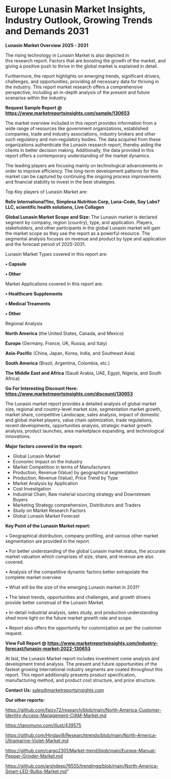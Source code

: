 # Europe Lunasin Market Insights, Industry Outlook, Growing Trends and Demands 2031

<Strong> Lunasin Market Overview 2025 - 2031</strong>

The rising technology in Lunasin Market is also depicted in this research report. Factors that are boosting the growth of the market, and giving a positive push to thrive in the global market is explained in detail.

Furthermore, the report highlights on emerging trends, significant drivers, challenges, and opportunities, providing all necessary data for thriving in the industry. This report market research offers a comprehensive perspective, including an in-depth analysis of the present and future scenarios within the industry.

<strong>Request Sample Report @ <a href=https://www.marketreportsinsights.com/sample/130653>https://www.marketreportsinsights.com/sample/130653</a></strong>

The market overview included in this report provides information from a wide range of resources like government organizations, established companies, trade and industry associations, industry brokers and other such regulatory and non-regulatory bodies. The data acquired from these organizations authenticate the Lunasin research report, thereby aiding the clients in better decision making. Additionally, the data provided in this report offers a contemporary understanding of the market dynamics.

The leading players are focusing mainly on technological advancements in order to improve efficiency. The long-term development patterns for this market can be captured by continuing the ongoing process improvements and financial stability to invest in the best strategies.

Top Key players of Lunasin Market are:

<strong>Reliv International?Inc, Simplesa Nutrition Corp, Luna-Code, Soy Labs?LLC, scientific health solutions, Live Collagen</strong>

<strong><b>Global Lunasin Market Scope and Size:</b></strong>
The Lunasin market is declared segment by company, region (country), type, and application. Players, stakeholders, and other participants in the global Lunasin market will gain the market scope as they use the report as a powerful resource. The segmental analysis focuses on revenue and product by type and application and the forecast period of 2025-2031.

Lunasin Market Types covered in this report are:

<strong>• Capsule

• Other</strong>

Market Applications covered in this report are:

<strong>• Healthcare Supplements

• Medical Treaments

• Other</strong> 

Regional Analysis

<strong>North America</strong> (the United States, Canada, and Mexico)

<strong>Europe</strong> (Germany, France, UK, Russia, and Italy)

<strong>Asia-Pacific</strong> (China, Japan, Korea, India, and Southeast Asia)

<strong>South America</strong> (Brazil, Argentina, Colombia, etc.)

<strong>The Middle East and Africa</strong> (Saudi Arabia, UAE, Egypt, Nigeria, and South Africa)

<strong>Go For Interesting Discount Here: <a href=https://www.marketreportsinsights.com/discount/130653>https://www.marketreportsinsights.com/discount/130653</a></strong>

The Lunasin market report provides a detailed analysis of global market size, regional and country-level market size, segmentation market growth, market share, competitive Landscape, sales analysis, impact of domestic and global market players, value chain optimization, trade regulations, recent developments, opportunities analysis, strategic market growth analysis, product launches, area marketplace expanding, and technological innovations.

<strong><b>Major factors covered in the report:</b></strong>
<ul>
  <li>Global Lunasin Market </li>
  <li>Economic Impact on the Industry</li>
  <li>Market Competition in terms of Manufacturers</li>
  <li>Production, Revenue (Value) by geographical segmentation</li>
  <li>Production, Revenue (Value), Price Trend by Type</li>
  <li>Market Analysis by Application</li>
  <li>Cost Investigation</li>
  <li>Industrial Chain, Raw material sourcing strategy and Downstream Buyers</li>
  <li>Marketing Strategy comprehension, Distributors and Traders</li>
  <li>Study on Market Research Factors</li>
  <li>Global Lunasin Market Forecast</li>
</ul>

<strong><b>Key Point of the Lunasin Market report:</b></strong>

• Geographical distribution, company profiling, and various other market segmentation are provided in the report.

• For better understanding of the global Lunasin market status, the accurate market valuation which comprises of size, share, and revenue are also covered.

• Analysis of the competitive dynamic factors better extrapolate the complete market overview

• What will be the size of the emerging Lunasin market in 2031?

• The latest trends, opportunities and challenges, and growth drivers provide better construal of the Lunasin Market.

• In-detail industrial analysis, sales study, and production understanding shed more light on the future market growth rate and scope.

• Report also offers the opportunity for customization as per the customer request.

<strong><b>View Full Report @ <a href=https://www.marketreportsinsights.com/industry-forecast/lunasin-market-2022-130653>https://www.marketreportsinsights.com/industry-forecast/lunasin-market-2022-130653</a></b></strong>


At last, the Lunasin Market report includes investment come analysis and development trend analysis. The present and future opportunities of the fastest growing international industry segments are coated throughout this report. This report additionally presents product specification, manufacturing method, and product cost structure, and price structure.

<strong>Contact Us:</strong>
sales@marketreportsinsights.com

<strong>Our other reports:</strong>

<a href=https://github.com/faizy72/research/blob/main/North-America-Customer-Identity-Access-Management-CIAM-Market.md>https://github.com/faizy72/research/blob/main/North-America-Customer-Identity-Access-Management-CIAM-Market.md</a>

<a href=https://tanomuno.com/illust/439575>https://tanomuno.com/illust/439575</a>

<a href=https://github.com/Hindavi9/Researchtrends/blob/main/North-America-Ultramarine-Violet-Market.md>https://github.com/Hindavi9/Researchtrends/blob/main/North-America-Ultramarine-Violet-Market.md</a>

<a href=https://github.com/cargo2301/Market-trend/blob/main/Europe-Manual-Pepper-Grinder-Market.md>https://github.com/cargo2301/Market-trend/blob/main/Europe-Manual-Pepper-Grinder-Market.md</a>

<a href=https://github.com/arshdeep76555/trendingg/blob/main/North-America-Smart-LED-Bulbs-Market.md>https://github.com/arshdeep76555/trendingg/blob/main/North-America-Smart-LED-Bulbs-Market.md</a>"
